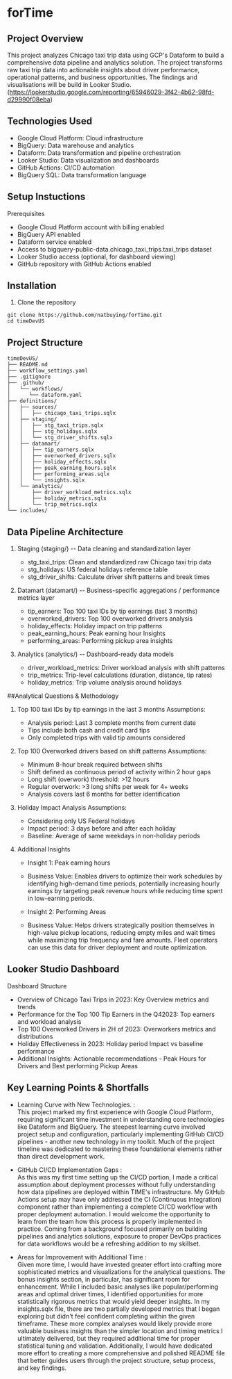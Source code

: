 # forTime

## Project Overview
This project analyzes Chicago taxi trip data using GCP's Dataform to build a comprehensive data pipeline and analytics solution.
The project transforms raw taxi trip data into actionable insights about driver performance, operational patterns, and business opportunities.
The findings and visualisations will be build in Looker Studio. (https://lookerstudio.google.com/reporting/65946029-3f42-4b62-98fd-d29990f08eba)

## Technologies Used
- Google Cloud Platform: Cloud infrastructure
- BigQuery: Data warehouse and analytics
- Dataform: Data transformation and pipeline orchestration
- Looker Studio: Data visualization and dashboards
- GitHub Actions: CI/CD automation
- BigQuery SQL: Data transformation language

## Setup Instuctions
Prerequisites
- Google Cloud Platform account with billing enabled
- BigQuery API enabled
- Dataform service enabled
- Access to bigquery-public-data.chicago_taxi_trips.taxi_trips dataset
- Looker Studio access (optional, for dashboard viewing)
- GitHub repository with GitHub Actions enabled

## Installation
1. Clone the repository
```
git clone https://github.com/natbuying/forTime.git
cd timeDevUS
```

## Project Structure
```
timeDevUS/
├── README.md
├── workflow_settings.yaml
├── .gitignore
├── .github/
│   └── workflows/
│      └── dataform.yaml
├── definitions/
│   ├── sources/
│   │   ├── chicago_taxi_trips.sqlx
│   ├── staging/
│   │   ├── stg_taxi_trips.sqlx
│   │   ├── stg_holidays.sqlx
│   │   └── stg_driver_shifts.sqlx
│   ├── datamart/
│   │   ├── tip_earners.sqlx
│   │   ├── overworked_drivers.sqlx
│   │   ├── holiday_effects.sqlx
│   │   ├── peak_earning_hours.sqlx
│   │   ├── performing_areas.sqlx
│   │   └── insights.sqlx
│   └── analytics/
│       ├── driver_workload_metrics.sqlx
│       ├── holiday_metrics.sqlx
│       └── trip_metrics.sqlx
└── includes/
```

## Data Pipeline Architecture
1. Staging (staging/) -- Data cleaning and standardization layer
    - stg_taxi_trips: Clean and standardized raw Chicago taxi trip data
    - stg_holidays: US federal holidays reference table
    - stg_driver_shifts: Calculate driver shift patterns and break times

2. Datamart (datamart/) -- Business-specific aggregations / performance metrics layer
    - tip_earners: Top 100 taxi IDs by tip earnings (last 3 months)
    - overworked_drivers: Top 100 overworked drivers analysis
    - holiday_effects: Holiday impact on trip patterns
    - peak_earning_hours: Peak earning hour Insights
    - performing_areas: Performing pickup area insights

3. Analytics (analytics/) -- Dashboard-ready data models
    - driver_workload_metrics: Driver workload analysis with shift patterns
    - trip_metrics: Trip-level calculations (duration, distance, tip rates)
    - holiday_metrics: Trip volume analysis around holidays


##Analytical Questions & Methodology

1. Top 100 taxi IDs by tip earnings in the last 3 months 
    Assumptions:
    - Analysis period: Last 3 complete months from current date
    - Tips include both cash and credit card tips
    - Only completed trips with valid tip amounts considered

2. Top 100 Overworked drivers based on shift patterns
    Assumptions:
    - Minimum 8-hour break required between shifts
    - Shift defined as continuous period of activity within 2 hour gaps
    - Long shift (overwork) threshold: >12 hours
    - Regular overwork: >3 long shifts per week for 4+ weeks
    - Analysis covers last 6 months for better identification

3. Holiday Impact Analysis
    Assumptions:
    - Considering only US Federal holidays
    - Impact period: 3 days before and after each holiday
    - Baseline: Average of same weekdays in non-holiday periods

4. Additional Insights
    - Insight 1: Peak earning hours
    - Business Value:  Enables drivers to optimize their work schedules by identifying high-demand time periods, potentially increasing hourly earnings by targeting peak revenue hours while reducing time spent in low-earning periods.

    - Insight 2: Performing Areas
    - Business Value: Helps drivers strategically position themselves in high-value pickup locations, reducing empty miles and wait times while maximizing trip frequency and fare amounts. Fleet operators can use this data for driver deployment and route optimization.

## Looker Studio Dashboard
Dashboard Structure
- Overview of Chicago Taxi Trips in 2023: Key Overview metrics and trends
- Performance for the Top 100 Tip Earners in the Q42023: Top earners and workload analysis
- Top 100 Overworked Drivers in 2H of 2023: Overworkers metrics and distributions
- Holiday Effectiveness in 2023: Holiday period Impact vs baseline performance
- Additional Insights: Actionable recommendations - Peak Hours for Drivers and Best performing Pickup Areas

## Key Learning Points & Shortfalls
- Learning Curve with New Technologies. :  
    This project marked my first experience with Google Cloud Platform, requiring significant time investment in understanding core technologies like Dataform and BigQuery. The steepest learning curve involved project setup and configuration, particularly implementing GitHub CI/CD pipelines - another new technology in my toolkit. Much of the project timeline was dedicated to mastering these foundational elements rather than direct development work.

- GitHub CI/CD Implementation Gaps  :  
    As this was my first time setting up the CI/CD portion, I made a critical assumption about deployment processes without fully understanding how data pipelines are deployed within TIME's infrastructure. My GitHub Actions setup may have only addressed the CI (Continuous Integration) component rather than implementing a complete CI/CD workflow with proper deployment automation.
I would welcome the opportunity to learn from the team how this process is properly implemented in practice. Coming from a background focused primarily on building pipelines and analytics solutions, exposure to proper DevOps practices for data workflows would be a refreshing addition to my skillset.

- Areas for Improvement with Additional Time :  
    Given more time, I would have invested greater effort into crafting more sophisticated metrics and visualizations for the analytical questions. The bonus insights section, in particular, has significant room for enhancement. While I included basic analyses like popular/performing areas and optimal driver times, I identified opportunities for more statistically rigorous metrics that would yield deeper insights.
In my insights.sqlx file, there are two partially developed metrics that I began exploring but didn't feel confident completing within the given timeframe. These more complex analyses would likely provide more valuable business insights than the simpler location and timing metrics I ultimately delivered, but they required additional time for proper statistical tuning and validation.
Additionally, I would have dedicated more effort to creating a more comprehensive and polished README file that better guides users through the project structure, setup process, and key findings.


